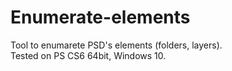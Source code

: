 # Enumerate-elements
Tool to enumarete PSD's elements (folders, layers).</br>
Tested on PS CS6 64bit, Windows 10.
